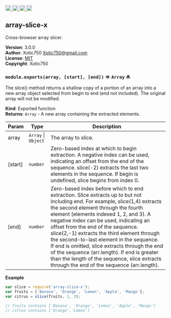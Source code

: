 <a href="https://travis-ci.org/Xotic750/array-slice-x"
   title="Travis status">
<img
   src="https://travis-ci.org/Xotic750/array-slice-x.svg?branch=master"
   alt="Travis status" height="18"/>
</a>
<a href="https://david-dm.org/Xotic750/array-slice-x"
   title="Dependency status">
<img src="https://david-dm.org/Xotic750/array-slice-x.svg"
   alt="Dependency status" height="18"/>
</a>
<a href="https://david-dm.org/Xotic750/array-slice-x#info=devDependencies"
   title="devDependency status">
<img src="https://david-dm.org/Xotic750/array-slice-x/dev-status.svg"
   alt="devDependency status" height="18"/>
</a>
<a href="https://badge.fury.io/js/array-slice-x" title="npm version">
<img src="https://badge.fury.io/js/array-slice-x.svg"
   alt="npm version" height="18"/>
</a>
<a name="module_array-slice-x"></a>

## array-slice-x
Cross-browser array slicer.

**Version**: 3.0.0  
**Author**: Xotic750 <Xotic750@gmail.com>  
**License**: [MIT](&lt;https://opensource.org/licenses/MIT&gt;)  
**Copyright**: Xotic750  
<a name="exp_module_array-slice-x--module.exports"></a>

### `module.exports(array, [start], [end])` ⇒ <code>Array</code> ⏏
The slice() method returns a shallow copy of a portion of an array into a new
array object selected from begin to end (end not included). The original
array will not be modified.

**Kind**: Exported function  
**Returns**: <code>Array</code> - A new array containing the extracted elements.  

| Param | Type | Description |
| --- | --- | --- |
| array | <code>Array</code> \| <code>Object</code> | The array to slice. |
| [start] | <code>number</code> | Zero-based index at which to begin extraction.  A negative index can be used, indicating an offset from the end of the  sequence. slice(-2) extracts the last two elements in the sequence.  If begin is undefined, slice begins from index 0. |
| [end] | <code>number</code> | Zero-based index before which to end extraction.  Slice extracts up to but not including end. For example, slice(1,4)  extracts the second element through the fourth element (elements indexed  1, 2, and 3).  A negative index can be used, indicating an offset from the end of the  sequence. slice(2,-1) extracts the third element through the second-to-last  element in the sequence.  If end is omitted, slice extracts through the end of the  sequence (arr.length).  If end is greater than the length of the sequence, slice extracts through  the end of the sequence (arr.length). |

**Example**  
```js
var slice = require('array-slice-x');
var fruits = ['Banana', 'Orange', 'Lemon', 'Apple', 'Mango'];
var citrus = slice(fruits, 1, 3);

// fruits contains ['Banana', 'Orange', 'Lemon', 'Apple', 'Mango']
// citrus contains ['Orange','Lemon']
```
